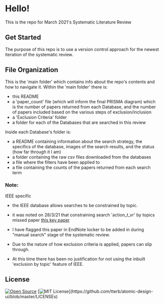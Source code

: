 # Hello!

This is the repo for March 2021's Systematic Literature Review

## Get Started
The purpose of this repo is to use a version control approach for the newest iteration of the systematic review.


## File Organization

This is the 'main folder' which contains info about the repo's contents and how to navigate it.
Within the 'main folder' there is:
- this README
- a 'paper_count' file (which will inform the final PRISMA diagram) which is the number of papers returned from each Database, and the number of papers included based on the various steps of exclusion/inclusion
- a 'Exclusion Criteria' folder
- a folder for each of the Databases that are searched in this review

Inside each Database's folder is:
- a README containing information about the search strategy, the specifics of the database, images of the search results, and the status (how far through it I am)
- a folder containing the raw csv files downloaded from the databases
- a file where the filters have been applied to
- a file containing the counts of the papers returned from each search term

### Note:
IEEE specific
- the IEEE database allows searches to be constrained by topic.
- it was noted on 28/3/21 that constraining search 'action_t_vr' by topics missed paper [this key paper][20b28581]
- I have flagged this paper in EndNote locker to be added in during "manual search" stage of the systematic review.
- Due to the nature of how exclusion criteria is applied, papers can slip through.
- At this time there has been no justification for not using the inbuilt 'exclusion by topic' feature of IEEE.

  [20b28581]: https://doi.org/10.1109/ROMAN.2005.1513829 "Augmented reality for skill transfer in assembly task"


## License

[![Open Source](https://badges.frapsoft.com/os/v1/open-source.svg?v=103)](https://opensource.org/)
[![MIT License](https://img.shields.io/apm/l/atomic-design-ui.svg?)](https://github.com/tterb/atomic-design-ui/blob/master/LICENSEs)
